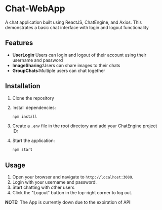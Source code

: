 # Chat-WebApp
A chat application built using ReactJS, ChatEngine, and Axios. This demonstrates a basic chat interface with login and logout functionality
## Features
- **UserLogin**:Users can login and logout of their account using their username and password
- **ImageSharing**:Users can share images to their chats
- **GroupChats**:Multiple users can chat together

## Installation

1. Clone the repository
2. Install dependencies:
    ```bash
    npm install
    ```
3. Create a `.env` file in the root directory and add your ChatEngine project ID:

4. Start the application:
    ```bash
    npm start
    ```
    
## Usage

1. Open your browser and navigate to `http://localhost:3000`.
2. Login with your username and password.
3. Start chatting with other users.
4. Click the "Logout" button in the top-right corner to log out.

  
**NOTE:** The App is currently down due to the expiration of API
